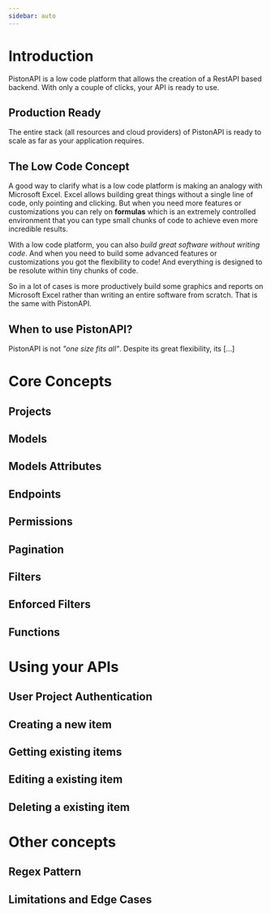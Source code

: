 ```yaml
---
sidebar: auto
---
```


# Introduction

PistonAPI is a low code platform that allows the creation of a RestAPI based backend. With only a couple of clicks, your API is ready to use.

## Production Ready

The entire stack (all resources and cloud providers) of PistonAPI is ready to scale as far as your application requires.

## The Low Code Concept

A good way to clarify what is a low code platform is making an analogy with Microsoft Excel. Excel allows building great things without a single line of code, only pointing and clicking. But when you need more features or customizations you can rely on **formulas** which is an extremely controlled environment that you can type small chunks of code to achieve even more incredible results.

With a low code platform, you can also *build great software without writing code*. And when you need to build some advanced features or customizations you got the flexibility to code! And everything is designed to be resolute within tiny chunks of code.

So in a lot of cases is more productively build some graphics and reports on Microsoft Excel rather than writing an entire software from scratch. That is the same with PistonAPI.

## When to use PistonAPI?

PistonAPI is not *"one size fits all"*. Despite its great flexibility, its [...] 


# Core Concepts

## Projects
## Models
## Models Attributes
## Endpoints
## Permissions
## Pagination
## Filters
## Enforced Filters
## Functions


# Using your APIs
## User Project Authentication
## Creating a new item
## Getting existing items
## Editing a existing item
## Deleting a existing item

# Other concepts
## Regex Pattern
## Limitations and Edge Cases